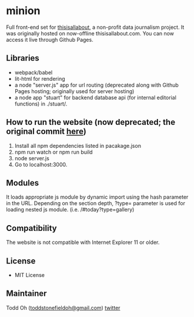 # minion
Full front-end set for [thisisallabout](https://toddoh.com/thisisallabout), a non-profit data journalism project. It was originally hosted on now-offline thisisallabout.com. You can now access it live through Github Pages.

## Libraries
* webpack/babel
* lit-html for rendering
* a node "server.js" app for url routing (deprecated along with Github Pages hosting; originally used for server hosting)
* a node app "stuart" for backend database api (for internal editorial functions) in ./stuart/.

## How to run the website (now deprecated; the original commit [here](https://github.com/toddoh/thisisallabout/commit/1e7ecb230054e0113cde85fedfb1edf86f6a7557))
1. Install all npm dependencies listed in pacakage.json
2. npm run watch or npm run build
4. node server.js
5. Go to localhost:3000.

## Modules
It loads appropriate js module by dynamic import using the hash parameter in the URL. Depending on the section depth, ?type= parameter is used for loading nested js module. (i.e. /#today?type=gallery)

## Compatibility

The website is not compatible with Internet Explorer 11 or older.

## License

* MIT License

## Maintainer

Todd Oh (toddstonefieldoh@gmail.com) [twitter](https://twitter.com/_toddoh)